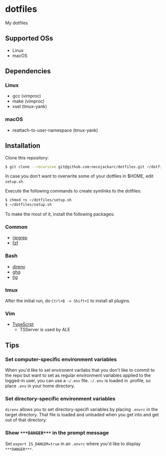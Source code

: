 # dotfiles

My dotfiles

## Supported OSs

* Linux
* macOS

## Dependencies

### Linux

* gcc (vimproc)
* make (vimproc)
* xsel (tmux-yank)

### macOS

* reattach-to-user-namespace (tmux-yank)

## Installation
Clone this repository:

```sh
$ git clone --recursive git@github.com:necojackarc/dotfiles.git ~/dotfiles
```

In case you don't want to overwrite some of your dotfiles in $HOME, edit `setup.sh`.

Execute the following commands to create symlinks to the dotfiles:

```sh
$ chmod +x ~/dotfiles/setup.sh
$ ~/dotfiles/setup.sh
```

To make the most of it, install the following packages:

### Common

* [ripgrep](https://github.com/BurntSushi/ripgrep)
* [fzf](https://github.com/junegunn/fzf)

### Bash

* [direnv](https://github.com/direnv/direnv)
* [ghq](https://github.com/motemen/ghq)
* [tig](https://github.com/jonas/tig)

### tmux
After the initial run, do `Ctrl+B -> Shift+I` to install all plugins.

### Vim

* [TypeScrpt](https://github.com/Microsoft/TypeScript)
  * TSServer is used by ALE

## Tips
### Set computer-specific environment variables
When you'd like to set environent varilabs that you don't like to commit to the repo but want to set as regular environment variables applied to the logged-in user, you can use a `~/.env` file.
`~/.env` is loaded in .profile, so place `.env` in your home directory.

### Set directory-specific environment variables
`direnv` allows you to set directory-specifi variables by placing `.envrc` in the target directory. That file is loaded and unloaded when you get into and get out of that directory.

### Show `***DANGER***` in the prompt message
Set `export IS_DANGER=true` in an `.envrc` where you'd like to display `***DANGER***`.
